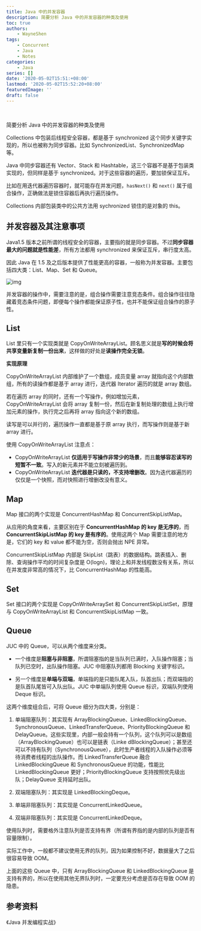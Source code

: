 ```yaml
---
title: Java 中的并发容器
description: 简要分析 Java 中的并发容器的种类及使用
toc: true
authors: 
    - WayneShen
tags: 
    - Concurrent
    - Java
    - Notes
categories: 
    - Java
series: []
date: '2020-05-02T15:51:+08:00'
lastmod: '2020-05-02T15:52:20+08:00'
featuredImage: ''
draft: false
---
```


</br>

简要分析 Java 中的并发容器的种类及使用

<!--more-->

Collections 中包装后线程安全容器，都是基于 synchronized 这个同步关键字实现的，所以也被称为同步容器。比如 SynchronizedList、SynchronizedMap 等。

Java 中同步容器还有 Vector、Stack 和 Hashtable，这三个容器不是基于包装类实现的，但同样是基于 synchronized。对于这些容器的遍历，要加锁保证互斥。

比如在用迭代器遍历容器时，就可能存在并发问题，`hasNext()` 和 `next()` 属于组合操作，正确做法是锁住容器后再执行遍历操作。

Collections 内部包装类中的公共方法用 sychronized 锁住的是对象的 this。

## 并发容器及其注意事项

Java1.5 版本之前所谓的线程安全的容器，主要指的就是同步容器。不过**同步容器最大的问题就是性能差**，所有方法都用 synchronized 来保证互斥，串行度太高。

因此 Java 在 1.5 及之后版本提供了性能更高的容器，一般称为并发容器。主要包括四大类：List、Map、Set 和 Queue。

![img](../../../assets/Java中的并发容器/a20efe788caf4f07a4ad027639c80b1d.png)

并发容器的操作中，需要注意的是，组合操作需要注意竞态条件。组合操作往往隐藏着竞态条件问题，即便每个操作都能保证原子性，也并不能保证组合操作的原子性。

## List

List 里只有一个实现类就是 CopyOnWriteArrayList。顾名思义就是**写的时候会将共享变量新复制一份出来**，这样做的好处是**读操作完全无锁**。

**实现原理**

CopyOnWriteArrayList 内部维护了一个数组，成员变量 array 就指向这个内部数组，所有的读操作都是基于 array 进行，迭代器 Iterator 遍历的就是 array 数组。

若在遍历 array 的同时，还有一个写操作，例如增加元素，CopyOnWriteArrayList 会将 array 复制一份，然后在新复制处理的数组上执行增加元素的操作，执行完之后再将 array 指向这个新的数组。

读写是可以并行的，遍历操作一直都是基于原 array 执行，而写操作则是基于新 array 进行。

使用 CopyOnWriteArrayList 注意点：

+ CopyOnWriteArrayList **仅适用于写操作非常少的场景**，而且**能够容忍读写的短暂不一致**。写入的新元素并不能立刻被遍历到。
+ CopyOnWriteArrayList **迭代器是只读的，不支持增删改**。因为迭代器遍历的仅仅是一个快照，而对快照进行增删改没有意义。

## Map

Map 接口的两个实现是 ConcurrentHashMap 和 ConcurrentSkipListMap。

从应用的角度来看，主要区别在于 **ConcurrentHashMap 的 key 是无序的**，而 **ConcurrentSkipListMap 的 key 是有序的**。使用这两个 Map 需要注意的地方是，它们的 key 和 value 都不能为空，否则会抛出 NPE 异常。

ConcurrentSkipListMap 内部是 SkipList（跳表）的数据结构。跳表插入、删除、查询操作平均的时间复杂度是 O(logn)，理论上和并发线程数没有关系，所以在并发度非常高的情况下，比 ConcurrentHashMap 的性能高。

## Set

Set 接口的两个实现是 CopyOnWriteArraySet 和 ConcurrentSkipListSet，原理与 CopyOnWriteArrayList 和 ConcurrentSkipListMap 一致。

## Queue

JUC 中的 Queue，可以从两个维度来分类。

+ 一个维度是**阻塞与非阻塞**，所谓阻塞指的是当队列已满时，入队操作阻塞；当队列已空时，出队操作阻塞。JUC 中阻塞队列都用 Blocking 关键字标识。
  
+ 另一个维度是**单端与双端**，单端指的是只能队尾入队，队首出队；而双端指的是队首队尾皆可入队出队。JUC 中单端队列使用 Queue 标识，双端队列使用 Deque 标识。

这两个维度组合后，可将 Queue 细分为四大类，分别是：

1. 单端阻塞队列：其实现有 ArrayBlockingQueue、LinkedBlockingQueue、SynchronousQueue、LinkedTransferQueue、PriorityBlockingQueue 和 DelayQueue。这些实现里，内部一般会持有一个队列，这个队列可以是数组（ArrayBlockingQueue）也可以是链表（Linke dBlockingQueue）；甚至还可以不持有队列（SynchronousQueue），此时生产者线程的入队操作必须等待消费者线程的出队操作。而 LinkedTransferQueue 融合 LinkedBlockingQueue 和 SynchronousQueue 的功能，性能比 LinkedBlockingQueue 更好；PriorityBlockingQueue 支持按照优先级出队；DelayQueue 支持延时出队。

2. 双端阻塞队列：其实现是 LinkedBlockingDeque。

3. 单端非阻塞队列：其实现是 ConcurrentLinkedQueue。

4. 双端非阻塞队列：其实现是 ConcurrentLinkedDeque。

使用队列时，需要格外注意队列是否支持有界（所谓有界指的是内部的队列是否有容量限制）。

实际工作中，一般都不建议使用无界的队列，因为如果控制不好，数据量大了之后很容易导致 OOM。

上面的这些 Queue 中，只有 ArrayBlockingQueue 和 LinkedBlockingQueue 是支持有界的，所以在使用其他无界队列时，一定要充分考虑是否存在导致 OOM 的隐患。

## 参考资料

《Java 并发编程实战》